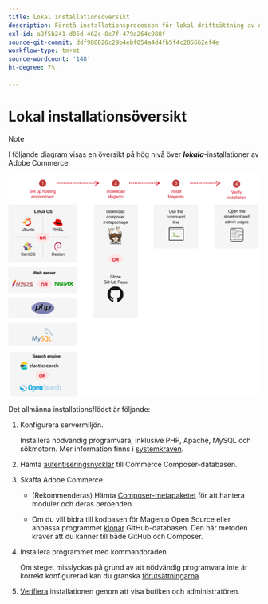 ```yaml
---
title: Lokal installationsöversikt
description: Förstå installationsprocessen för lokal driftsättning av Adobe Commerce.
exl-id: a9f5b241-d05d-462c-8c7f-479a264c988f
source-git-commit: ddf988826c29b4ebf054a4d4fb5f4c285662ef4e
workflow-type: tm+mt
source-wordcount: '148'
ht-degree: 7%

---
```


# Lokal installationsöversikt

>[!NOTE]
>
>I följande diagram visas en översikt på hög nivå över _**lokala**_-installationer av Adobe Commerce:

![Så här fungerar installationen](../assets/installation/install-diagram-24.svg)

Det allmänna installationsflödet är följande:

1. Konfigurera servermiljön.

   Installera nödvändig programvara, inklusive PHP, Apache, MySQL och sökmotorn. Mer information finns i [systemkraven](system-requirements.md).

1. Hämta [autentiseringsnycklar](prerequisites/authentication-keys.md) till Commerce Composer-databasen.

1. Skaffa Adobe Commerce.

   * (Rekommenderas) Hämta [Composer-metapaketet](composer.md) för att hantera moduler och deras beroenden.

   * Om du vill bidra till kodbasen för Magento Open Source eller anpassa programmet [klonar](https://developer.adobe.com/commerce/contributor/guides/install/clone-repository/) GitHub-databasen. Den här metoden kräver att du känner till både GitHub och Composer.

1. Installera programmet med kommandoraden.

   Om steget misslyckas på grund av att nödvändig programvara inte är korrekt konfigurerad kan du granska [förutsättningarna](prerequisites/overview.md).

1. [Verifiera](next-steps/verify.md) installationen genom att visa butiken och administratören.
